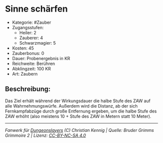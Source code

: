 # Sinne schärfen  
- Kategorie: #Zauber  
- Zugangsstufen:  
  - Heiler: 2  
  - Zauberer: 4  
  - Schwarzmagier: 5  
- Kosten: 45  
- Zauberbonus: 0  
- Dauer: Probenergebnis in KR  
- Reichweite: Berühren  
- Abklingzeit: 100 KR  
- Art: Zaubern     

## Beschreibung:
Das Ziel erhält während der Wirkungsdauer die halbe Stufe des ZAW auf alle Wahrnehmungswürfe. Außerdem wird die Distanz, ab der sich Fernkampfabzüge durch große Entfernung ergeben, um die halbe Stufe des ZAW erhöht (also meistens 10 + Stufe des ZAW in Metern statt 10 Meter).


___
*Fanwerk für [Dungeonslayers](https://www.dungeonslayers.net/) (C) Christian Kennig | Quelle: Bruder Grimms Grimmoire 2 | Lizenz: [CC-BY-NC-SA 4.0](https://creativecommons.org/licenses/by-nc-sa/4.0/deed.de)*